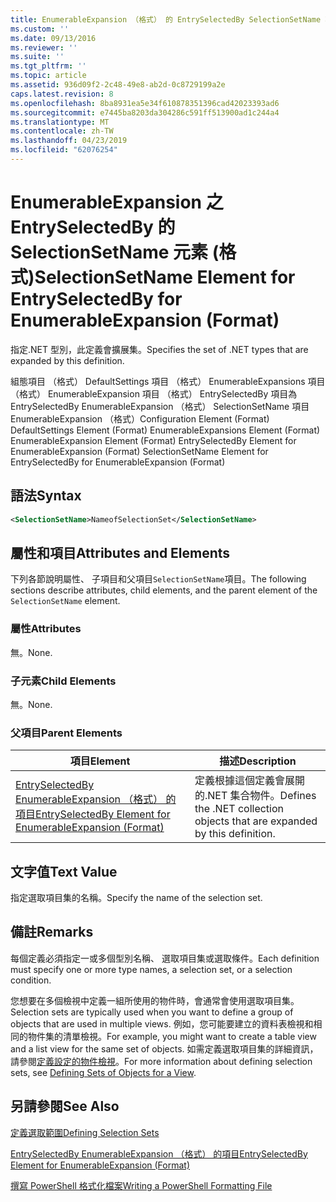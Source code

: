 ```yaml
---
title: EnumerableExpansion （格式） 的 EntrySelectedBy SelectionSetName 項目 |Microsoft Docs
ms.custom: ''
ms.date: 09/13/2016
ms.reviewer: ''
ms.suite: ''
ms.tgt_pltfrm: ''
ms.topic: article
ms.assetid: 936d09f2-2c48-49e8-ab2d-0c8729199a2e
caps.latest.revision: 8
ms.openlocfilehash: 8ba8931ea5e34f610878351396cad42023393ad6
ms.sourcegitcommit: e7445ba8203da304286c591ff513900ad1c244a4
ms.translationtype: MT
ms.contentlocale: zh-TW
ms.lasthandoff: 04/23/2019
ms.locfileid: "62076254"
---
```

# <a name="selectionsetname-element-for-entryselectedby-for-enumerableexpansion-format"></a><span data-ttu-id="3e1fd-102">EnumerableExpansion 之 EntrySelectedBy 的 SelectionSetName 元素 (格式)</span><span class="sxs-lookup"><span data-stu-id="3e1fd-102">SelectionSetName Element for EntrySelectedBy for EnumerableExpansion (Format)</span></span>

<span data-ttu-id="3e1fd-103">指定.NET 型別，此定義會擴展集。</span><span class="sxs-lookup"><span data-stu-id="3e1fd-103">Specifies the set of .NET types that are expanded by this definition.</span></span>

<span data-ttu-id="3e1fd-104">組態項目 （格式） DefaultSettings 項目 （格式） EnumerableExpansions 項目 （格式） EnumerableExpansion 項目 （格式） EntrySelectedBy 項目為 EntrySelectedBy EnumerableExpansion （格式） SelectionSetName 項目EnumerableExpansion （格式）</span><span class="sxs-lookup"><span data-stu-id="3e1fd-104">Configuration Element (Format) DefaultSettings Element (Format) EnumerableExpansions Element (Format) EnumerableExpansion Element (Format) EntrySelectedBy Element for EnumerableExpansion (Format) SelectionSetName Element for EntrySelectedBy for EnumerableExpansion (Format)</span></span>

## <a name="syntax"></a><span data-ttu-id="3e1fd-105">語法</span><span class="sxs-lookup"><span data-stu-id="3e1fd-105">Syntax</span></span>

```xml
<SelectionSetName>NameofSelectionSet</SelectionSetName>

```

## <a name="attributes-and-elements"></a><span data-ttu-id="3e1fd-106">屬性和項目</span><span class="sxs-lookup"><span data-stu-id="3e1fd-106">Attributes and Elements</span></span>

<span data-ttu-id="3e1fd-107">下列各節說明屬性、 子項目和父項目`SelectionSetName`項目。</span><span class="sxs-lookup"><span data-stu-id="3e1fd-107">The following sections describe attributes, child elements, and the parent element of the `SelectionSetName` element.</span></span>

### <a name="attributes"></a><span data-ttu-id="3e1fd-108">屬性</span><span class="sxs-lookup"><span data-stu-id="3e1fd-108">Attributes</span></span>

<span data-ttu-id="3e1fd-109">無。</span><span class="sxs-lookup"><span data-stu-id="3e1fd-109">None.</span></span>

### <a name="child-elements"></a><span data-ttu-id="3e1fd-110">子元素</span><span class="sxs-lookup"><span data-stu-id="3e1fd-110">Child Elements</span></span>

<span data-ttu-id="3e1fd-111">無。</span><span class="sxs-lookup"><span data-stu-id="3e1fd-111">None.</span></span>

### <a name="parent-elements"></a><span data-ttu-id="3e1fd-112">父項目</span><span class="sxs-lookup"><span data-stu-id="3e1fd-112">Parent Elements</span></span>

|<span data-ttu-id="3e1fd-113">項目</span><span class="sxs-lookup"><span data-stu-id="3e1fd-113">Element</span></span>|<span data-ttu-id="3e1fd-114">描述</span><span class="sxs-lookup"><span data-stu-id="3e1fd-114">Description</span></span>|
|-------------|-----------------|
|[<span data-ttu-id="3e1fd-115">EntrySelectedBy EnumerableExpansion （格式） 的項目</span><span class="sxs-lookup"><span data-stu-id="3e1fd-115">EntrySelectedBy Element for EnumerableExpansion (Format)</span></span>](./entryselectedby-element-for-enumerableexpansion-format.md)|<span data-ttu-id="3e1fd-116">定義根據這個定義會展開的.NET 集合物件。</span><span class="sxs-lookup"><span data-stu-id="3e1fd-116">Defines the .NET collection objects that are expanded by this definition.</span></span>|

## <a name="text-value"></a><span data-ttu-id="3e1fd-117">文字值</span><span class="sxs-lookup"><span data-stu-id="3e1fd-117">Text Value</span></span>

<span data-ttu-id="3e1fd-118">指定選取項目集的名稱。</span><span class="sxs-lookup"><span data-stu-id="3e1fd-118">Specify the name of the selection set.</span></span>

## <a name="remarks"></a><span data-ttu-id="3e1fd-119">備註</span><span class="sxs-lookup"><span data-stu-id="3e1fd-119">Remarks</span></span>

<span data-ttu-id="3e1fd-120">每個定義必須指定一或多個型別名稱、 選取項目集或選取條件。</span><span class="sxs-lookup"><span data-stu-id="3e1fd-120">Each definition must specify one or more type names, a selection set, or a selection condition.</span></span>

<span data-ttu-id="3e1fd-121">您想要在多個檢視中定義一組所使用的物件時，會通常會使用選取項目集。</span><span class="sxs-lookup"><span data-stu-id="3e1fd-121">Selection sets are typically used when you want to define a group of objects that are used in multiple views.</span></span> <span data-ttu-id="3e1fd-122">例如，您可能要建立的資料表檢視和相同的物件集的清單檢視。</span><span class="sxs-lookup"><span data-stu-id="3e1fd-122">For example, you might want to create a table view and a list view for the same set of objects.</span></span> <span data-ttu-id="3e1fd-123">如需定義選取項目集的詳細資訊，請參閱[定義設定的物件檢視](./defining-selection-sets.md)。</span><span class="sxs-lookup"><span data-stu-id="3e1fd-123">For more information about defining selection sets, see [Defining Sets of Objects for a View](./defining-selection-sets.md).</span></span>

## <a name="see-also"></a><span data-ttu-id="3e1fd-124">另請參閱</span><span class="sxs-lookup"><span data-stu-id="3e1fd-124">See Also</span></span>

[<span data-ttu-id="3e1fd-125">定義選取範圍</span><span class="sxs-lookup"><span data-stu-id="3e1fd-125">Defining Selection Sets</span></span>](./defining-selection-sets.md)

[<span data-ttu-id="3e1fd-126">EntrySelectedBy EnumerableExpansion （格式） 的項目</span><span class="sxs-lookup"><span data-stu-id="3e1fd-126">EntrySelectedBy Element for EnumerableExpansion (Format)</span></span>](./entryselectedby-element-for-enumerableexpansion-format.md)

[<span data-ttu-id="3e1fd-127">撰寫 PowerShell 格式化檔案</span><span class="sxs-lookup"><span data-stu-id="3e1fd-127">Writing a PowerShell Formatting File</span></span>](./writing-a-powershell-formatting-file.md)
